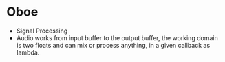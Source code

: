 # Oboe

- Signal Processing
- Audio works from input buffer to the output buffer, the working domain is two floats and can mix or process anything, in a given callback as lambda.
